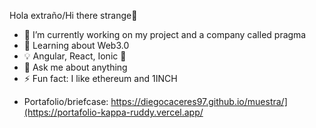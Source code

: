 Hola extraño/Hi there strange👋


- 🔭 I’m currently working on my project and a company called pragma
- 🤔 Learning about Web3.0
- 💡 Angular, React, Ionic 🩷
- 💬 Ask me about anything
- ⚡ Fun fact: I like ethereum and 1INCH
* Portafolio/briefcase: https://diegocaceres97.github.io/muestra/](https://portafolio-kappa-ruddy.vercel.app/

